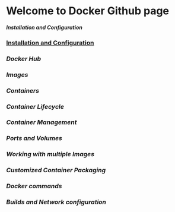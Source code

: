 # Welcome to Docker Github page 
<b><i>Installation and Configuration</i></b>
### </i>[Installation and Configuration](Installation_and_Configuration.md)</i>
### *Docker Hub*
### *Images*
### *Containers*
### *Container Lifecycle*
### *Container Management* 
### *Ports and Volumes*
### *Working with multiple Images*
### *Customized Container Packaging*
### *Docker commands*
### *Builds and Network configuration*

